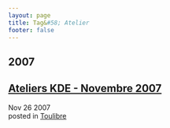 ```yaml
---
layout: page
title: Tag&#58; Atelier
footer: false
---
```


<div id="blog-archives" class="category">
<h2>2007</h2>

<article>
<h1><a href="/2007/11/26/ateliers-kde-novembre-2007/index.html">Ateliers KDE - Novembre 2007</a></h1>
<time datetime="2007-11-26T00:00:00-06:00" pubdate><span class='month'>Nov</span> <span class='day'>26</span> <span class='year'>2007</span></time>
<footer>
<span class="categories">posted in 
<a href='/categories/toulibre/'>Toulibre</a></span>
</footer>
</article>
</div>
